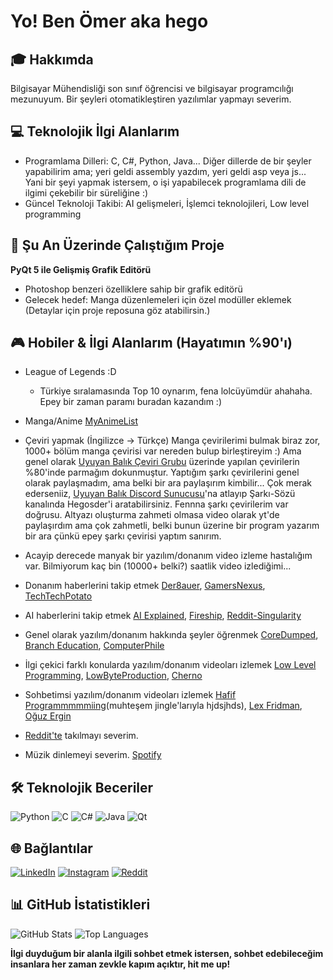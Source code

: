 # Yo! Ben Ömer aka hego

## 🎓 Hakkımda
Bilgisayar Mühendisliği son sınıf öğrencisi ve bilgisayar programcılığı mezunuyum. Bir şeyleri otomatikleştiren yazılımlar yapmayı severim.

## 💻 Teknolojik İlgi Alanlarım
- Programlama Dilleri: C, C#, Python, Java... Diğer dillerde de bir şeyler yapabilirim ama; yeri geldi assembly yazdım, yeri geldi asp veya js... Yani bir şeyi yapmak istersem, o işi yapabilecek programlama dili de ilgimi çekebilir bir süreliğine :)
- Güncel Teknoloji Takibi: AI gelişmeleri, İşlemci teknolojileri, Low level programming

## 🚀 Şu An Üzerinde Çalıştığım Proje
**PyQt 5 ile Gelişmiş Grafik Editörü** 
- Photoshop benzeri özelliklere sahip bir grafik editörü
- Gelecek hedef: Manga düzenlemeleri için özel modüller eklemek (Detaylar için proje reposuna göz atabilirsin.)

## 🎮 Hobiler & İlgi Alanlarım (Hayatımın %90'ı)
- League of Legends :D 
  - Türkiye sıralamasında Top 10 oynarım, fena lolcüyümdür ahahaha. Epey bir zaman paramı buradan kazandım :)
- Manga/Anime
  [MyAnimeList](https://myanimelist.net/animelist/hegosder)
- Çeviri yapmak (İngilizce -> Türkçe)
  Manga çevirilerimi bulmak biraz zor, 1000+ bölüm manga çevirisi var nereden bulup birleştireyim :) Ama genel olarak [Uyuyan Balık Çeviri Grubu](https://manga-tr.com/fansub-uyuyan-balik-ceviri-grubu.html) üzerinde yapılan çevirilerin %80'inde parmağım dokunmuştur.
  Yaptığım şarkı çevirilerini genel olarak paylaşmadım, ama belki bir ara paylaşırım kimbilir... Çok merak ederseniiz, [Uyuyan Balık Discord Sunucusu](https://discord.gg/HEHG2QJ)'na atlayıp Şarkı-Sözü kanalında Hegosder'i aratabilirsiniz. Fennna şarkı çevirilerim var doğrusu. Altyazı oluşturma zahmeti olmasa video olarak yt'de paylaşırdım ama çok zahmetli, belki bunun üzerine bir program yazarım bir ara çünkü epey şarkı çevirisi yaptım sanırım.
  
- Acayip derecede manyak bir yazılım/donanım video izleme hastalığım var. Bilmiyorum kaç bin (10000+ belki?) saatlik video izlediğimi...

- Donanım haberlerini takip etmek
  [Der8auer](https://www.youtube.com/@der8auer-en), [GamersNexus](https://www.youtube.com/@GamersNexus), [TechTechPotato](https://www.youtube.com/@TechTechPotato)
- AI haberlerini takip etmek
  [AI Explained](https://www.youtube.com/@aiexplained-official), [Fireship](https://www.youtube.com/@Fireship), [Reddit-Singularity](https://www.reddit.com/r/singularity/)
- Genel olarak yazılım/donanım hakkında şeyler öğrenmek
  [CoreDumped](https://www.youtube.com/@CoreDumpped), [Branch Education](https://www.youtube.com/@BranchEducation), [ComputerPhile](https://www.youtube.com/@Computerphile)
- İlgi çekici farklı konularda yazılım/donanım videoları izlemek
  [Low Level Programming](https://www.youtube.com/@LowLevelTV), [LowByteProduction](https://www.youtube.com/@LowByteProductions), [Cherno](https://www.youtube.com/@TheCherno)
- Sohbetimsi yazılım/donanım videoları izlemek
  [Hafif Programmmmmiing](https://www.youtube.com/@hafifprogramming)(muhteşem jingle'larıyla hjdsjhds), [Lex Fridman](https://www.youtube.com/c/lexfridman), [Oğuz Ergin](https://www.youtube.com/@oguz_ergin)

- [Reddit'te](https://reddit-user-analyser.netlify.app/#hegosder) takılmayı severim. 
 
- Müzik dinlemeyi severim. [Spotify](https://open.spotify.com/user/hegosder)

## 🛠️ Teknolojik Beceriler
![Python](https://img.shields.io/badge/-Python-black?style=flat-square&logo=Python)
![C](https://img.shields.io/badge/-C-black?style=flat-square&logo=C)
![C#](https://img.shields.io/badge/-CSharp-black?style=flat-square&logo=csharp)
![Java](https://img.shields.io/badge/-Java-black?style=flat-square&logo=java)
![Qt](https://img.shields.io/badge/-Qt-black?style=flat-square&logo=qt)

## 🌐 Bağlantılar
[![LinkedIn](https://img.shields.io/badge/-LinkedIn-black?style=flat-square&logo=linkedin)](https://www.linkedin.com/in/%C3%B6mer-demirkol-140081270/)
[![Instagram](https://img.shields.io/badge/-Instagram-black?style=flat-square&logo=instagram)](https://www.instagram.com/hegosder/)
[![Reddit](https://img.shields.io/badge/-Reddit-black?style=flat-square&logo=reddit)](https://www.reddit.com/user/hegosder/)

## 📊 GitHub İstatistikleri
![GitHub Stats](https://github-readme-stats.vercel.app/api?username=itshego&show_icons=true&theme=radical)
![Top Languages](https://github-readme-stats.vercel.app/api/top-langs/?username=itshego&layout=compact&theme=radical)

**İlgi duyduğum bir alanla ilgili sohbet etmek istersen, sohbet edebileceğim insanlara her zaman zevkle kapım açıktır, hit me up!**

